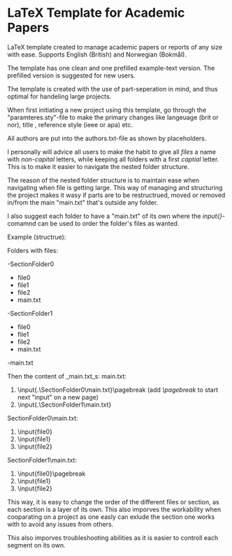 # LaTeX Template for Academic Papers 

LaTeX template created to manage academic papers or reports of any size with ease. Supports English (British) and Norwegian (Bokmål).

The template has one clean and one prefilled example-text version. 
The prefilled version is suggested for new users.

The template is created with the use of part-seperation in mind, and thus optimal for handeling large projects. 


When first initiating a new project using this template, go through the "paramteres.sty"-file to make the primary changes like langeuage (brit or nor), title , reference style (ieee or apa) etc.

All authors are put into the authors.txt-file as shown by placeholders. 

I personally will advice all users to make the habit to give all _files_ a name with _non-capital_ letters, while keeping all folders with a first _captial_ letter. This is to make it easier to navigate the nested folder structure. 

The reason of the nested folder structure is to maintain ease when navigating when file is getting large. This way of managing and structuring the project makes it wasy if parts are to be restructrued, moved or removed in/from the main "main.txt" that's outside any folder. 

I also suggest each folder to have a "main.txt" of its own where the _input{}_-comamnd can be used to order the folder's files as wanted.

Example (structrue):

Folders with files:

-SectionFolder0
- file0
- file1
- file2
- main.txt



-SectionFolder1
- file0
- file1
- file2
- main.txt



-main.txt

Then the content of  _main.txt_s:
main.txt:
1. \input{.\SectionFolder0\main.txt}\pagebreak (add _\pagebreak_ to start next "input" on a new page)
2. \input{.\SectionFolder1\main.txt}

SectionFolder0\main.txt:

1. \input{file0}
2. \input{file1}
3. \input{file2}

SectionFolder1\main.txt:
1. \input{file0}\pagebreak
2. \input{file1}
3. \input{file2}


This way, it is easy to change the order of the different files or section, as each section is a layer of its own.
This also imporves the workability when cooparating on a project as one easly can exlude the section one works with to avoid any issues from others.

This also imporves troubleshooting abilities as it is easier to controll each segment on its own. 
